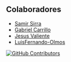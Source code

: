 ## Colaboradores

- [Samir Sirra](https://github.com/SamirSierra)
- [Gabriel Carrillo](https://github.com/GabrielCarrilloF)
- [Jesus Valiente](https://github.com/jesusbrave)
- [LuisFernando-Olmos](https://github.com/LuisOlmosBerrio)

[![GitHub Contributors](https://contrib.rocks/image?repo=SamirSierra/taller2movil)](https://github.com/SamirSierra/taller2movil/graphs/contributors)

